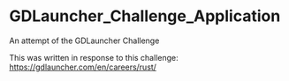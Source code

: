 # GDLauncher_Challenge_Application
An attempt of the GDLauncher Challenge

This was written in response to this challenge: https://gdlauncher.com/en/careers/rust/
